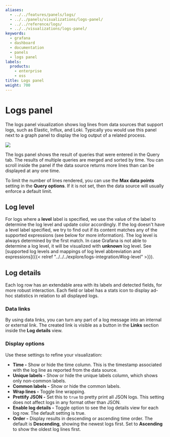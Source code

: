 ```yaml
---
aliases:
  - ../../features/panels/logs/
  - ../../panels/visualizations/logs-panel/
  - ../../reference/logs/
  - ../../visualizations/logs-panel/
keywords:
  - grafana
  - dashboard
  - documentation
  - panels
  - logs panel
labels:
  products:
    - enterprise
    - oss
title: Logs panel
weight: 700
---
```


# Logs panel

The logs panel visualization shows log lines from data sources that support logs, such as Elastic, Influx, and Loki. Typically you would use this panel next to a graph panel to display the log output of a related process.

<img class="screenshot" src="/static/img/docs/v64/logs-panel.png">

The logs panel shows the result of queries that were entered in the Query tab. The results of multiple queries are merged and sorted by time. You can scroll inside the panel if the data source returns more lines than can be displayed at any one time.

To limit the number of lines rendered, you can use the **Max data points** setting in the **Query options**. If it is not set, then the data source will usually enforce a default limit.

## Log level

For logs where a **level** label is specified, we use the value of the label to determine the log level and update color accordingly. If the log doesn't have a level label specified, we try to find out if its content matches any of the supported expressions (see below for more information). The log level is always determined by the first match. In case Grafana is not able to determine a log level, it will be visualized with **unknown** log level. See [supported log levels and mappings of log level abbreviation and expressions]({{< relref "../../../explore/logs-integration/#log-level" >}}).

## Log details

Each log row has an extendable area with its labels and detected fields, for more robust interaction. Each field or label has a stats icon to display ad-hoc statistics in relation to all displayed logs.

### Data links

By using data links, you can turn any part of a log message into an internal or external link. The created link is visible as a button in the **Links** section inside the **Log details** view.

### Display options

Use these settings to refine your visualization:

- **Time -** Show or hide the time column. This is the timestamp associated with the log line as reported from the data source.
- **Unique labels -** Show or hide the unique labels column, which shows only non-common labels.
- **Common labels -** Show or hide the common labels.
- **Wrap lines -** Toggle line wrapping.
- **Prettify JSON -** Set this to `true` to pretty print all JSON logs. This setting does not affect logs in any format other than JSON.
- **Enable log details -** Toggle option to see the log details view for each log row. The default setting is true.
- **Order -** Display results in descending or ascending time order. The default is **Descending**, showing the newest logs first. Set to **Ascending** to show the oldest log lines first.
